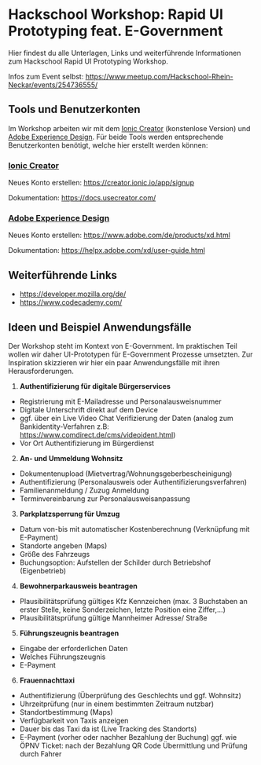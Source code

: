 # Hackschool Workshop: Rapid UI Prototyping feat. E-Government

Hier findest du alle Unterlagen, Links und weiterführende Informationen zum Hackschool
Rapid UI Prototyping Workshop.

Infos zum Event selbst: https://www.meetup.com/Hackschool-Rhein-Neckar/events/254736555/

## Tools und Benutzerkonten
Im Workshop arbeiten wir mit dem [Ionic Creator](https://ionicframework.com/pro/creator) (konstenlose Version)
und [Adobe Experience Design](https://www.adobe.com/de/products/xd.html).
Für beide Tools werden entsprechende Benutzerkonten benötigt, welche hier erstellt werden können:

### [Ionic Creator](https://ionicframework.com/pro/creator)

Neues Konto erstellen: https://creator.ionic.io/app/signup

Dokumentation: https://docs.usecreator.com/

### [Adobe Experience Design](https://www.adobe.com/de/products/xd.html)

Neues Konto erstellen: https://www.adobe.com/de/products/xd.html

Dokumentation: https://helpx.adobe.com/xd/user-guide.html


## Weiterführende Links

* https://developer.mozilla.org/de/
* https://www.codecademy.com/


## Ideen und Beispiel Anwendungsfälle

Der Workshop steht im Kontext von E-Government.
Im praktischen Teil wollen wir daher UI-Prototypen für E-Government Prozesse umsetzten.
Zur Inspiration skizzieren wir hier ein paar Anwendungsfälle mit ihren Herausforderungen.

1. **Authentifizierung für digitale Bürgerservices**
  - Registrierung mit E-Mailadresse und Personalausweisnummer  
  - Digitale Unterschrift direkt auf dem Device
  - ggf. über ein Live Video Chat Verifizierung der Daten 
    (analog zum Bankidentity-Verfahren z.B: https://www.comdirect.de/cms/videoident.html)
  - Vor Ort Authentifizierung im Bürgerdienst


2. **An- und Ummeldung Wohnsitz**
  - Dokumentenupload (Mietvertrag/Wohnungsgeberbescheinigung)
  - Authentifizierung (Personalausweis oder Authentifizierungsverfahren)
  - Familienanmeldung / Zuzug Anmeldung
  - Terminvereinbarung zur Personalausweisanpassung


3. **Parkplatzsperrung für Umzug**
  - Datum von-bis mit automatischer Kostenberechnung (Verknüpfung mit E-Payment)
  - Standorte angeben (Maps)
  - Größe des Fahrzeugs
  - Buchungsoption: Aufstellen der Schilder durch Betriebshof (Eigenbetrieb)


4. **Bewohnerparkausweis beantragen**
  - Plausibilitätsprüfung gültiges Kfz Kennzeichen (max. 3 Buchstaben an erster Stelle, keine Sonderzeichen, letzte Position eine Ziffer,...)
  - Plausibilitätsprüfung gültige Mannheimer Adresse/ Straße


5. **Führungszeugnis beantragen**
  - Eingabe der erforderlichen Daten
  - Welches Führungszeugnis
  - E-Payment


6. **Frauennachttaxi**
  - Authentifizierung (Überprüfung des Geschlechts und ggf. Wohnsitz)
  - Uhrzeitprüfung (nur in einem bestimmten Zeitraum nutzbar)
  - Standortbestimmung (Maps)
  - Verfügbarkeit von Taxis anzeigen
  - Dauer bis das Taxi da ist (Live Tracking des Standorts)
  - E-Payment (vorher oder nachher Bezahlung der Buchung)
    ggf. wie ÖPNV Ticket: nach der Bezahlung QR Code Übermittlung und Prüfung durch Fahrer
